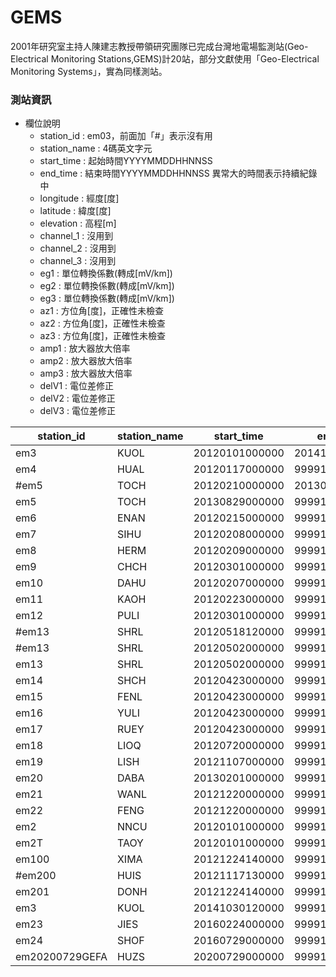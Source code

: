 # GEMS
2001年研究室主持人陳建志教授帶領研究團隊已完成台灣地電場監測站(Geo-Electrical Monitoring Stations,GEMS)計20站，部分文獻使用「Geo-Electrical Monitoring Systems」，實為同樣測站。

### 測站資訊
+ 欄位說明
  + station_id : em03，前面加「#」表示沒有用
  + station_name : 4碼英文字元
  + start_time : 起始時間YYYYMMDDHHNNSS
  + end_time : 結束時間YYYYMMDDHHNNSS 異常大的時間表示持續紀錄中
  + longitude : 經度[度]
  + latitude : 緯度[度]
  + elevation : 高程[m]
  + channel_1 : 沒用到
  + channel_2 : 沒用到
  + channel_3 : 沒用到
  + eg1 : 單位轉換係數(轉成[mV/km])
  + eg2 : 單位轉換係數(轉成[mV/km])
  + eg3 : 單位轉換係數(轉成[mV/km])
  + az1 : 方位角[度]，正確性未檢查
  + az2 : 方位角[度]，正確性未檢查
  + az3 : 方位角[度]，正確性未檢查
  + amp1 : 放大器放大倍率
  + amp2 : 放大器放大倍率
  + amp3 : 放大器放大倍率
  + delV1 : 電位差修正 
  + delV2 : 電位差修正
  + delV3 : 電位差修正

|station_id    |station_name|start_time    |end_time      |longitude|latitude|elevation|channel_1|channel_2|channel_3|eg1         |eg2         |eg3   |az1      |az2       |az3|amp1   |amp2   |amp3|delV1    |delV2    |delV3|
|--------------|------------|--------------|--------------|---------|--------|---------|---------|---------|---------|------------|------------|------|---------|----------|---|-------|-------|----|---------|---------|-----|
|em3           |KUOL        |20120101000000|20141030120000|121.142  |24.9629 |0        |2        |3        |4        |0.0019      |0.0036      |1     |15       |6         |0  |1      |1      |1   |0.0063039|0.0079632|0    |
|em4           |HUAL        |20120117000000|99991231235959|121.3677 |24.6745 |0        |2        |3        |4        |0.00429     |0.00183     |1     |9.864    |15.284    |0  |1      |1      |1   |0        |0        |0    |
|#em5          |TOCH        |20120210000000|20130829000000|121.8052 |24.8435 |0        |2        |3        |4        |0.0031      |0.00248     |1     |46.38    |51.67     |0  |1      |1      |1   |0        |0        |0    |
|em5           |TOCH        |20130829000000|99991231235959|121.8052 |24.8435 |0        |2        |3        |4        |0.0031      |0.00248     |1     |46.38    |51.67     |0  |1      |1      |1   |0        |0        |0    |
|em6           |ENAN        |20120215000000|99991231235959|121.785  |24.4758 |0        |2        |3        |4        |0.00099     |0.00193     |1     |54       |33        |0  |1      |1      |1   |0        |0        |0    |
|em7           |SIHU        |20120208000000|99991231235959|120.2293 |23.637  |0        |2        |3        |4        |0.00284     |0.00294     |1     |21.096   |6.855     |0  |1      |1      |1   |0        |0        |0    |
|em8           |HERM        |20120209000000|99991231235959|120.5015 |24.1088 |0        |2        |3        |4        |0.00169     |0.00066     |1     |38.135   |29.249    |0  |1      |1      |1   |0        |0        |0    |
|em9           |CHCH        |20120301000000|99991231235959|120.1618 |23.2197 |0        |2        |3        |4        |0.00235     |0.00269     |1     |4.313    |10.726    |0  |1      |1      |1   |0        |0        |0    |
|em10          |DAHU        |20120207000000|99991231235959|120.9024 |24.4106 |0        |2        |3        |4        |0.00256     |0.00465     |1     |47.097   |41.149    |0  |1      |1      |1   |0        |0        |0    |
|em11          |KAOH        |20120223000000|99991231235959|120.2893 |22.6577 |0        |2        |3        |4        |0.00176     |0.00202     |1     |21.17    |2.37      |0  |1      |1      |1   |0        |0        |0    |
|em12          |PULI        |20120301000000|99991231235959|120.9788 |23.9208 |0        |2        |3        |4        |0.00163     |0.00224     |1     |44.278   |55.499    |0  |1      |1      |1   |0        |0        |0    |
|#em13         |SHRL        |20120518120000|99991231235959|121.5619 |25.1559 |0        |2        |3        |4        |0.00179     |0.00272     |1     |45.63    |31.21     |0  |1      |1      |1   |0        |0        |0    |
|#em13         |SHRL        |20120502000000|99991231235959|121.5619 |25.1559 |0        |2        |3        |4        |0.00179     |0.00272     |1     |45.63    |31.21     |0  |1      |1      |1   |0        |0        |0    |
|em13          |SHRL        |20120502000000|99991231235959|121.5619 |25.1559 |0        |2        |3        |4        |0.00179     |0.00272     |1     |44.309703|301.133249|0  |1      |1      |1   |0        |0        |0    |
|em14          |SHCH        |20120423000000|99991231235959|121.625  |24.1183 |0        |2        |3        |4        |0.00317     |0.00299     |1     |9.777    |17.629    |0  |1      |1      |1   |0        |0        |0    |
|em15          |FENL        |20120423000000|99991231235959|121.4112 |23.7156 |0        |2        |3        |4        |0.00115     |0.00131     |1     |9.599    |10.92     |0  |1      |1      |1   |0        |0        |0    |
|em16          |YULI        |20120423000000|99991231235959|121.3181 |23.3247 |0        |2        |3        |4        |0.00614     |0.0022      |1     |10.716   |10.641    |0  |1      |1      |1   |0        |0        |0    |
|em17          |RUEY        |20120423000000|99991231235959|121.1557 |22.9732 |0        |2        |3        |4        |0.00167     |0.00198     |1     |0.761    |16.715    |0  |1      |1      |1   |0        |0        |0    |
|em18          |LIOQ        |20120720000000|99991231235959|120.6632 |23.0321 |0        |2        |3        |4        |0.00086     |0.00051     |1     |37.4     |17.5      |0  |1      |1      |1   |0        |0        |0    |
|em19          |LISH        |20121107000000|99991231235959|121.2524 |24.2495 |0        |2        |3        |4        |0.00061     |0.00091     |1     |54       |9.9962    |0  |1      |1      |1   |0        |0        |0    |
|em20          |DABA        |20130201000000|99991231235959|120.7494 |23.4544 |0        |2        |3        |4        |0.000288    |0.000362    |1     |45.7     |41.97     |0  |1      |1      |1   |0        |0        |0    |
|em21          |WANL        |20121220000000|99991231235959|120.5937 |22.5909 |0        |2        |3        |4        |0.00205     |0.00212     |1     |3.76     |2.2       |0  |1      |1      |1   |0        |0        |0    |
|em22          |FENG        |20121220000000|99991231235959|120.7007 |22.2043 |0        |2        |3        |4        |0.00176     |0.0008      |1     |26.78    |40.24     |0  |1      |1      |1   |0        |0        |0    |
|em2           |NNCU        |20120101000000|99991231235959|121.1931 |24.9671 |0        |5        |4        |3        |0.0004      |0.0007      |1     |5        |5         |0  |1      |1      |1   |0        |0        |0    |
|em2T          |TAOY        |20120101000000|99991231235959|121.1949 |24.9669 |0        |2        |3        |4        |0.0097      |0.00729     |1     |37.4     |17.5      |0  |1      |1      |1   |0        |0        |0    |
|em100         |XIMA        |20121224140000|99991231235959|121.3139 |22.992  |0        |2        |3        |4        |0.000001    |0.000001    |1     |0        |0         |0  |1      |1      |1   |0        |0        |0    |
|#em200        |HUIS        |20121117130000|99991231235959|121.0301 |24.0882 |0        |3        |5        |4        |12.5829     |12.5829     |41.943|0        |0         |0  |1      |1      |1   |0        |0        |0    |
|em201         |DONH        |20121224140000|99991231235959|121.551  |23.8972 |0        |7        |8        |3        |12.5829     |12.5829     |1     |0        |0         |0  |1      |1      |1   |0        |0        |0    |
|em3           |KUOL        |20141030120000|99991231235959|121.142  |24.9629 |0        |2        |3        |4        |0.0019      |0.0036      |1     |15       |6         |0  |12.2239|14.3426|1   |0.0063039|0.0079632|0    |
|em23          |JIES        |20160224000000|99991231235959|121.3522 |24.82   |0        |2        |3        |4        |0.000085    |0.00005     |1     |43       |43        |0  |1      |1      |1   |0        |0        |0    |
|em24          |SHOF        |20160729000000|99991231235959|121.551  |23.8972 |0        |2        |3        |4        |0.00003     |0.00003     |1     |0        |0         |0  |1      |1      |1   |0        |0        |0    |
|em20200729GEFA|HUZS        |20200729000000|99991231235959|121.600  |25.199  |0        |2        |3        |4        |0.0016516856|0.0009015134|1     |227.5914 |309.2299  |0  |1      |1      |1   |0        |0        |0    |
